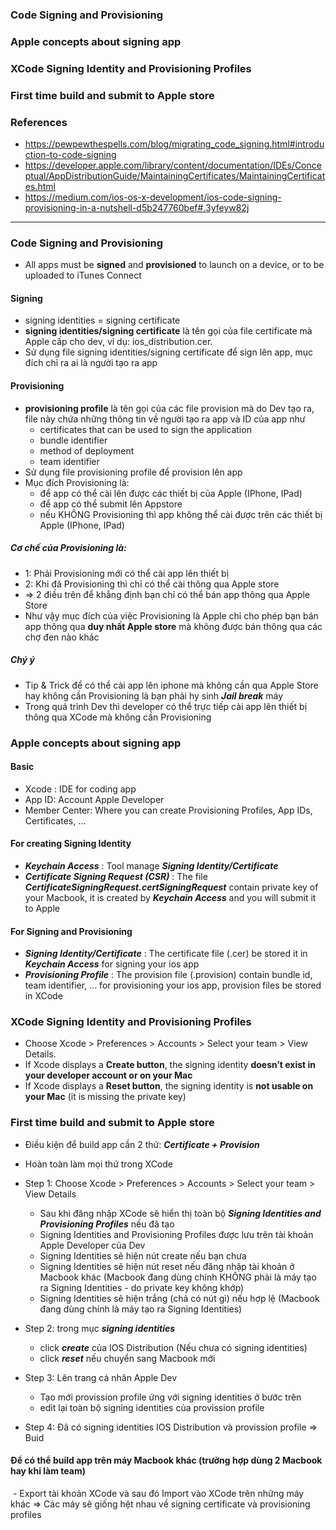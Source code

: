 ### Code Signing and Provisioning
### Apple concepts about signing app
### XCode Signing Identity and Provisioning Profiles
### First time build and submit to Apple store
### References
  - https://pewpewthespells.com/blog/migrating_code_signing.html#introduction-to-code-signing
  - https://developer.apple.com/library/content/documentation/IDEs/Conceptual/AppDistributionGuide/MaintainingCertificates/MaintainingCertificates.html
  - https://medium.com/ios-os-x-development/ios-code-signing-provisioning-in-a-nutshell-d5b247760bef#.3yfeyw82j


-------------------------------------------

### Code Signing and Provisioning
  - All apps must be **signed** and **provisioned** to launch on a device, or to be uploaded to iTunes Connect

#### Signing
  - signing identities = signing certificate
  - **signing identities/signing certificate** là tên gọi của file certificate mà Apple cấp cho dev, ví dụ: ios_distribution.cer.
  - Sử dụng file signing identities/signing certificate để sign lên app, mục đích chỉ ra ai là người tạo ra app
  
#### Provisioning
  - **provisioning profile** là tên gọi của các file provision mà do Dev tạo ra, file này chứa những thông tin về người tạo ra app và ID của app như
     - certificates that can be used to sign the application
     - bundle identifier
     - method of deployment
     - team identifier
  - Sử dụng file provisioning profile để provision lên app
  - Mục đích Provisioning là:
    - để app có thể cài lên được các thiết bị của Apple (IPhone, IPad)
    - để app có thể submit lên Appstore
    - nếu KHÔNG Provisioning thì app không thể cài được trên các thiết bị Apple (IPhone, IPad)

##### Cơ chế của Provisioning là:
 - 1: Phải Provisioning mới có thể cài app lên thiết bị
 - 2: Khi đã Provisioning thì chỉ có thể cài thông qua Apple store
 - => 2 điều trên để khẳng định bạn chỉ có thể bán app thông qua Apple Store
 - Như vậy mục đích của việc Provisioning là Apple chỉ cho phép bạn bán app thông qua **duy nhất Apple store** mà không được bán thông qua các chợ đen nào khác
 
##### Chý ý
 - Tip & Trick để có thể cài app lên iphone mà không cần qua Apple Store hay không cần Provisioning là bạn phải hy sinh ***Jail break*** máy
 - Trong quá trình Dev thì developer có thể trực tiếp cài app lên thiết bị thông qua XCode mà không cần Provisioning
 
### Apple concepts about signing app
#### Basic
  - Xcode : IDE for coding app
  - App ID: Account Apple Developer
  - Member Center: Where you can create Provisioning Profiles, App IDs, Certificates, ...
  
#### For creating Signing Identity
  - ***Keychain Access*** : Tool manage ***Signing Identity/Certificate*** 
  - ***Certificate Signing Request (CSR)*** : The file ***CertificateSigningRequest.certSigningRequest*** contain private key of your Macbook, it is created by ***Keychain Access*** and you will submit it to Apple
  
#### For Signing and Provisioning
  - ***Signing Identity/Certificate*** : The certificate file (.cer) be stored it in ***Keychain Access*** for signing your ios app
  - ***Provisioning Profile*** : The provision file (.provision) contain bundle id, team identifier, ... for provisioning your ios app, provision files be stored in XCode
  
### XCode Signing Identity and Provisioning Profiles
  - Choose Xcode > Preferences > Accounts > Select your team > View Details.
  - If Xcode displays a **Create button**, the signing identity **doesn’t exist in your developer account or on your Mac**
  - If Xcode displays a **Reset button**, the signing identity is **not usable on your Mac** (it is missing the private key)

### First time build and submit to Apple store
 - Điều kiện để build app cần 2 thứ: ***Certificate + Provision***
 - Hoàn toàn làm mọi thứ trong XCode
 
 - Step 1:  Choose Xcode > Preferences > Accounts > Select your team > View Details
   - Sau khi đăng nhập XCode sẽ hiển thị toàn bộ ***Signing Identities and Provisioning Profiles*** nếu đã tạo
   - Signing Identities and Provisioning Profiles được lưu trên tài khoản Apple Developer của Dev 
   - Signing Identities sẽ hiện nút create nếu bạn chưa 
   - Signing Identities sẽ hiện nút reset nếu đăng nhập tài khoản ở Macbook khác (Macbook đang dùng chính KHÔNG phải là máy tạo ra Signing Identities - do private key không khớp)
   - Signing Identities sẽ hiện trắng (chả có nút gì) nếu hợp lệ (Macbook đang dùng chính là máy tạo ra Signing Identities)
   
 - Step 2: trong mục ***signing identities*** 
   - click ***create*** của IOS Distribution (Nếu chưa có signing identities)
   - click ***reset*** nếu chuyển sang Macbook mới
   
 - Step 3: Lên trang cá nhân Apple Dev
   - Tạo mới provission profile ứng với signing identities ở bước trên
   - edit lại toàn bộ signing identities của provission profile
    
 - Step 4: Đã có signing identities IOS Distribution và provission profile => Buid
  
#### Để có thể build app trên máy Macbook khác (trường hợp dùng 2 Macbook hay khi làm team)
  - Export tài khoản XCode và sau đó Import vào XCode trên những máy khác => Các máy sẽ giống hệt nhau về signing certificate và provisioning profiles
  
  
  
  
  

